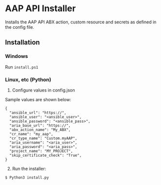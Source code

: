 # AAP API Installer

Installs the AAP API ABX action, custom resource and secrets as defined in the config file.
 

## Installation

### Windows

Run `install.ps1`


### Linux, etc (Python)

1. Configure values in config.json

Sample values are shown below:

~~~~~~~~~~~~~~~~~~~~~~~~~~~~~~~~~~~~~~~~~~~~~~~~~~~~~~~~~~~~~~~~~~~~~~~~~~~~~~~~
{
  "ansible_url": "https://",
  "ansible_user": "<ansible_user>",
  "ansible_password": "<ansible_pass>",
  "aria_base_url": "https://",
  "abx_action_name": "My_ABX",
  "cr_name": "my_aap",
  "cr_type_name": "Custom.myAAP",
  "aria_username": "<aria_user>",
  "aria_password": "<aria_pass>",
  "project_name": "MY_PROJECT",
  "skip_certificate_check": "True",
}
~~~~~~~~~~~~~~~~~~~~~~~~~~~~~~~~~~~~~~~~~~~~~~~~~~~~~~~~~~~~~~~~~~~~~~~~~~~~~~~~



2. Run the installer:

`$ Python3 install.py`
